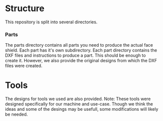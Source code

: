 # Structure
This repository is split into several directories. 

### Parts
The parts directory contains all parts you need to produce the actual face shield. Each part has it's own subdirectory. 
Each part directory contains the DXF files and instructions to produce a part. This should be enough to create it. However, we also provide the original designs from which the DXF files were created. 

# Tools
The designs for tools we used are also provided. Note: These tools were designed specifically for our machine and use-case. Though we think the ideas and some of the desings may be usefull, some modifications will likely be needed. 
